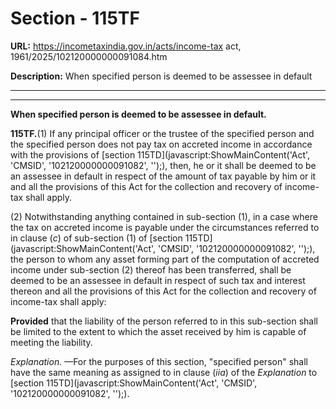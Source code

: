 # Section - 115TF

**URL:** https://incometaxindia.gov.in/acts/income-tax act, 1961/2025/102120000000091084.htm

**Description:** When specified person is deemed to be assessee in default

---

****

**When specified person is deemed to be assessee in default.**

**115TF.**(1) If any principal officer or the trustee of the specified person and the specified person does not pay tax on accreted income in accordance with the provisions of [section 115TD](javascript:ShowMainContent\('Act', 'CMSID', '102120000000091082', ''\);), then, he or it shall be deemed to be an assessee in default in respect of the amount of tax payable by him or it and all the provisions of this Act for the collection and recovery of income-tax shall apply.

(2) Notwithstanding anything contained in sub-section (1), in a case where the tax on accreted income is payable under the circumstances referred to in clause (_c_) of sub-section (1) of [section 115TD](javascript:ShowMainContent\('Act', 'CMSID', '102120000000091082', ''\);), the person to whom any asset forming part of the computation of accreted income under sub-section (2) thereof has been transferred, shall be deemed to be an assessee in default in respect of such tax and interest thereon and all the provisions of this Act for the collection and recovery of income-tax shall apply:

**Provided** that the liability of the person referred to in this sub-section shall be limited to the extent to which the asset received by him is capable of meeting the liability.

_Explanation._ —For the purposes of this section, "specified person" shall have the same meaning as assigned to in clause (_iia_) of the _Explanation_ to [section 115TD](javascript:ShowMainContent\('Act', 'CMSID', '102120000000091082', ''\);).